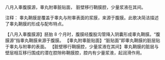 八月入睾腹膜源，睾丸附睾脏贴面，
脏壁移行鞘膜腔，少量浆液在其间。

注释：
睾丸鞘膜是覆盖于睾丸与附睾表面的浆膜，来源于腹膜。此歌决简洁描述了睾丸鞘膜的形成与配布特点。

【八月入睾腹膜源】胚胎 8 个月时，腹膜经腹股沟管降入阴囊形成睾丸鞘膜。“腹膜源”指睾丸鞘膜来源于腹膜。
【睾丸附睾脏贴面】“脏贴面”即睾丸鞘膜的脏层贴于睾丸与附睾的表面。
【脏壁移行鞘膜腔，少量浆液在其间】睾丸鞘膜的脏层与壁层相互移行围成的潜在腔隙称鞘膜腔，腔内有少量浆液，起润滑作用。